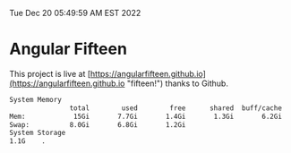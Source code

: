 Tue Dec 20 05:49:59 AM EST 2022

# Angular Fifteen


This project is live at [https://angularfifteen.github.io](https://angularfifteen.github.io "fifteen!") thanks to Github.

```bash
System Memory
               total        used        free      shared  buff/cache   available
Mem:            15Gi       7.7Gi       1.4Gi       1.3Gi       6.2Gi       6.0Gi
Swap:          8.0Gi       6.8Gi       1.2Gi
System Storage
1.1G	.
```
```bash
